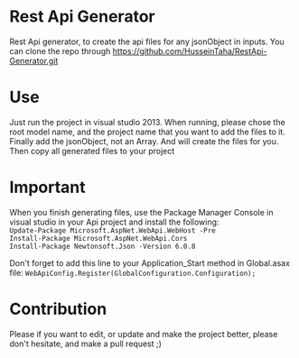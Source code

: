 # Rest Api Generator
Rest Api generator, to create the api files for any jsonObject in inputs.
You can clone the repo through https://github.com/HusseinTaha/RestApi-Generator.git

# Use
Just run the project in visual studio 2013.
When running, please chose the root model name, and the project name that you want to add the files to it.
Finally add the jsonObject, not an Array.
And will create the files for you.
Then copy all generated files to your project

# Important
When you finish generating files, use the Package Manager Console in visual studio in your Api project and install the following:<br />
  ```Update-Package Microsoft.AspNet.WebApi.WebHost -Pre```<br />
  ```Install-Package Microsoft.AspNet.WebApi.Cors```<br />
  ```Install-Package Newtonsoft.Json -Version 6.0.8```<br />
  
Don't forget to add this line to your Application_Start method in Global.asax file: ```WebApiConfig.Register(GlobalConfiguration.Configuration);```
  
# Contribution
Please if you want to edit, or update and make the project better, please don't hesitate, and make a pull request ;)
